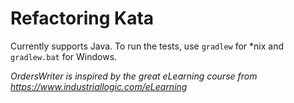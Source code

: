 # Refactoring Kata

Currently supports Java. To run the tests, use `gradlew` for *nix and `gradlew.bat` for Windows.

*OrdersWriter is inspired by the great eLearning course from https://www.industriallogic.com/eLearning*
